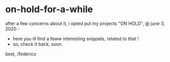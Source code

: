 # on-hold-for-a-while

after a few concerns about it, i opted put my projects "ON HOLD", @ june 3, 2020 -

- here you ill find a feww interesting snippets, related to that !
- so, check it back, soon.

best,
/federico

